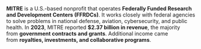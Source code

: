 **MITRE** is a U.S.-based nonprofit that operates **Federally Funded Research and Development Centers (FFRDCs)**. It works closely with federal agencies to solve problems in national defense, aviation, cybersecurity, and public health. In **2023**, MITRE reported **$2.37 billion in revenue**, the majority from **government contracts and grants**. Additional income came from **royalties, investments, and collaborative programs**.

